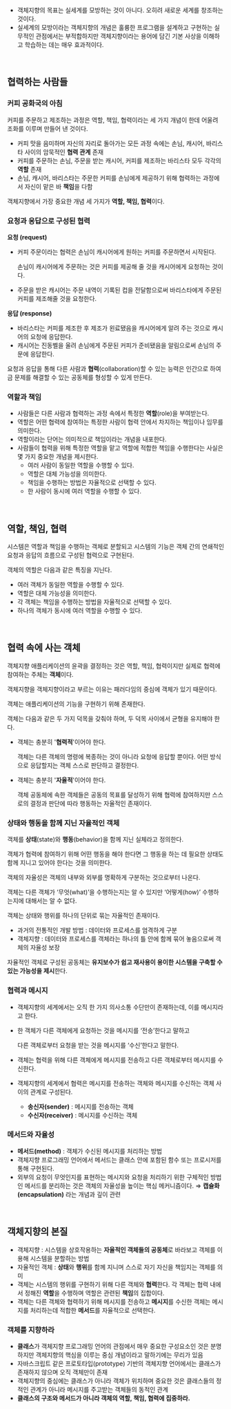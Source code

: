 - 객체지향의 목표는 실세계를 모방하는 것이 아니다. 오히려 새로운 세계를 창조하는 것이다.
- 실세계의 모방이라는 객체지향의 개념은 훌륭한 프로그램을 설계하고 구현하는 실무적인 관점에서는 부적합하지만 객체지향이라는 용어에 담긴 기본 사상을 이해하고 학습하는 데는 매우 효과적이다.

<br>

## 협력하는 사람들

### 커피 공화국의 아침

커피를 주문하고 제조하는 과정은 역할, 책임, 협력이라는 세 가지 개념이 한데 어울려 조화를 이루며 만들어 낸 것이다.

- 커피 맛을 음미하며 자신의 자리로 돌아가는 모든 과정 속에는 손님, 캐시어, 바리스타 사이의 암묵적인 **협력 관계** 존재
- 커피를 주문하는 손님, 주문을 받는 캐시어, 커피를 제조하는 바리스타 모두 각각의 **역할** 존재
- 손님, 캐시어, 바리스타는 주문한 커피를 손님에게 제공하기 위해 협력하는 과정에서 자신이 맡은 바 **책임**을 다함

객체지향에서 가장 중요한 개념 세 가지가 **역할, 책임, 협력**이다.


### 요청과 응답으로 구성된 협력

**요청 (request)**

- 커피 주문이라는 협력은 손님이 캐시어에게 원하는 커피를 주문하면서 시작된다.
    
    손님이 캐시어에게 주문하는 것은 커피를 제공해 줄 것을 캐시어에게 요청하는 것이다.
    
- 주문을 받은 캐시어는 주문 내역이 기록된 컵을 전달함으로써 바리스타에게 주문된 커피를 제조해줄 것을 요청한다.

**응답 (response)**

- 바리스타는 커피를 제조한 후 제조가 왼료됐음을 캐시어에게 알려 주는 것으로 캐시어의 요청에 응답한다.
- 캐시어는 진동벨을 울려 손님에게 주문된 커피가 준비됐음을 알림으로써 손님의 주문에 응답한다.

요청과 응답을 통해 다른 사람과 **협력**(collaboration)할 수 있는 능력은 인간으로 하여금 문제를 해결할 수 있는 공동체를 형성할 수 있게 만든다.


### 역할과 책임

- 사람들은 다른 사람과 협력하는 과정 속에서 특정한 **역할**(role)을 부여받는다.
- 역할은 어떤 협력에 참여하는 특정한 사람이 협력 안에서 차지하는 책임이나 임무를 의미한다.
- 역할이라는 단어는 의미적으로 책임이라는 개념을 내포한다.
- 사람들이 협력을 위해 특정한 역할을 맡고 역할에 적합한 책임을 수행한다는 사실은 몇 가지 중요한 개념을 제시한다.
    - 여러 사람이 동일한 역할을 수행할 수 있다.
    - 역할은 대체 가능성을 의미한다.
    - 책임을 수행하는 방법은 자율적으로 선택할 수 있다.
    - 한 사람이 동시에 여러 역할을 수행할 수 있다.
 
<br>

## 역할, 책임, 협력

시스템은 역할과 책임을 수행하는 객체로 분할되고 시스템의 기능은 객체 간의 연쇄적인 요청과 응답의 흐름으로 구성된 협력으로 구현된다.

객체의 역할은 다음과 같은 특징을 지닌다.

- 여러 객체가 동일한 역할을 수행할 수 있다.
- 역할은 대체 가능성을 의미한다.
- 각 객체는 책임을 수행하는 방법을 자율적으로 선택할 수 있다.
- 하나의 객체가 동시에 여러 역할을 수행할 수 있다.

<br>

## 협력 속에 사는 객체

객체지향 애플리케이션의 윤곽을 결정하는 것은 역할, 책임, 협력이지만 실제로 협력에 참여하는 주체는 **객체**이다.

객체지향을 객체지향이라고 부르는 이유는 패러다임의 중심에 객체가 있기 때문이다.

객체는 애플리케이션의 기능을 구현하기 위해 존재한다.

객체는 다음과 같은 두 가지 덕목을 갖춰야 하며, 두 덕목 사이에서 균형을 유지해야 한다.

- 객체는 충분히 '**협력적**'이어야 한다.
    
    객체는 다른 객체의 명령에 복종하는 것이 아니라 요청에 응답할 뿐이다. 어떤 방식으로 응답할지는 객체 스스로 판단하고 결정한다.
    
- 객체는 충분히 '**자율적**'이어야 한다.
    
    객체 공동체에 속한 객체들은 공동의 목표를 달성하기 위해 협력에 참여하지만 스스로의 결정과 판단에 따라 행동하는 자율적인 존재이다.



### 상태와 행동을 함께 지닌 자율적인 객체

객체를 **상태**(state)와 **행동**(behavior)을 함께 지닌 실체라고 정의한다.

객체가 협력에 참여하기 위해 어떤 행동을 해야 한다면 그 행동을 하는 데 필요한 상태도 함께 지니고 있어야 한다는 것을 의미한다.

객체의 자율성은 객체의 내부와 외부를 명확하게 구분하는 것으로부터 나온다.

객체는 다른 객체가 ‘무엇(what)’을 수행하는지는 알 수 있지만 ‘어떻게(how)’ 수행하는지에 대해서는 알 수 없다.

객체는 상태와 행위를 하나의 단위로 묶는 자율적인 존재이다.

- 과거의 전통적인 개발 방법 : 데이터와 프로세스를 엄격하게 구분
- 객체지향 : 데이터와 프로세스를 객체라는 하나의 틀 안에 함께 묶어 놓음으로써 객체의 자율성 보장

자율적인 객체로 구성된 공동체는 **유지보수가 쉽고 재사용이 용이한 시스템을 구축할 수 있는 가능성을 제시**한다.


### 협력과 메시지

- 객체지향의 세계에서는 오직 한 가지 의사소통 수단만이 존재하는데, 이를 메시지라고 한다.
- 한 객체가 다른 객체에게 요청하는 것을 메시지를 ‘전송’한다고 말하고
    
    다른 객체로부터 요청을 받는 것을 메시지를 ‘수신’한다고 말한다.
    
- 객체는 협력을 위해 다른 객체에게 메시지를 전송하고 다른 객체로부터 메시지를 수신한다.
- 객체지향의 세계에서 협력은 메시지를 전송하는 객체와 메시지를 수신하는 객체 사이의 관계로 구성된다.
    - **송신자(sender)** : 메시지를 전송하는 객체
    - **수신자(receiver)** : 메시지를 수신하는 객체
  

### 메서드와 자율성

- **메서드(method)** : 객체가 수신된 메시지를 처리하는 방법
- 객체지향 프로그래밍 언어에서 메서드는 클래스 안에 포함된 함수 또는 프로시저를 통해 구현된다.
- 외부의 요청이 무엇인지를 표현하는 메시지와 요청을 처리하기 위한 구체적인 방법인 메서드를 분리하는 것은 객체의 자율성을 높이는 핵심 메커니즘이다. 
⇒ **캡슐화(encapsulation)** 라는 개념과 깊이 관련

<br>

## 객체지향의 본질

- 객체지향 : 시스템을 상호작용하는 **자율적인 객체들의 공동체**로 바라보고 객체를 이용해 시스템을 분할하는 방법
- 자율적인 객체 : **상태**와 **행위**를 함께 지니며 스스로 자기 자신을 책임지는 객체를 의미
- 객체는 시스템의 행위를 구현하기 위해 다른 객체와 **협력**한다. 각 객체는 협력 내에서 정해진 **역할**을 수행하며 역할은 관련된 **책임**의 집합이다.
- 객체는 다른 객체와 협력하기 위해 메시지를 전송하고 **메시지**를 수신한 객체는 메시지를 처리하는데 적합한 **메서드**를 자율적으로 선택한다.


### 객체를 지향하라

- **클래스**가 객체지향 프로그래밍 언어의 관점에서 매우 중요한 구성요소인 것은 분명하지만 객체지향의 핵심을 이루는 중심 개념이라고 말하기에는 무리가 있음
- 자바스크립트 같은 프로토타입(prototype) 기반의 객체지향 언어에서는 클래스가 존재하지 않으며 오직 객체만이 존재
- 객체지향의 중심에는 클래스가 아니라 객체가 위치하며 중요한 것은 클래스들의 정적인 관계가 아니라 메시지를 주고받는 객체들의 동적인 관계
- **클래스의 구조와 메서드가 아니라 객체의 역할, 책임, 협력에 집중하라.**
